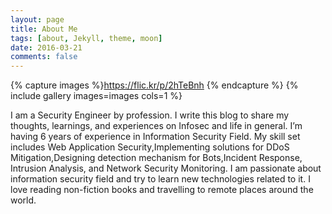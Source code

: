 ```yaml
---
layout: page
title: About Me
tags: [about, Jekyll, theme, moon]
date: 2016-03-21
comments: false
---
```

    
{% capture images %}https://flic.kr/p/2hTeBnh {% endcapture %} {% include gallery images=images cols=1 %}

I am a Security Engineer by profession. I write this blog to share my thoughts, learnings, and experiences on Infosec and life in general. I’m having 6 years of experience in Information Security Field. My skill set includes Web Application Security,Implementing solutions for DDoS Mitigation,Designing detection mechanism for Bots,Incident Response, Intrusion Analysis, and Network Security Monitoring. I am passionate about information security field and try to learn new technologies related to it. I love reading non-fiction books and travelling to remote places around the world.
